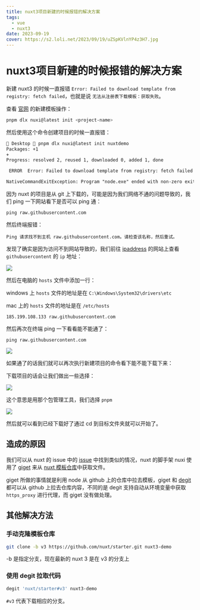 ```yaml
---
title: nuxt3项目新建的时候报错的解决方案
tags:
  - vue
  - nuxt3
date: 2023-09-19
cover: https://s2.loli.net/2023/09/19/uZSpKVlnYP4z3H7.jpg
---
```


# nuxt3项目新建的时候报错的解决方案

新建 nuxt3 的时候一直报错 `Error: Failed to download template from registry: fetch failed`，也就是说 `无法从注册表下载模板：获取失败`。

查看 [官网](https://nuxt.com/docs/getting-started/installation) 的新建模板操作：

```bash
pnpm dlx nuxi@latest init <project-name>
```

然后使用这个命令创建项目的时候一直报错：

```txt
 Desktop  pnpm dlx nuxi@latest init nuxtdemo
Packages: +1
+
Progress: resolved 2, reused 1, downloaded 0, added 1, done

 ERROR  Error: Failed to download template from registry: fetch failed

NativeCommandExitException: Program "node.exe" ended with non-zero exit code: 1.
```

因为 nuxt 的项目是从 git 上下载的，可能是因为我们网络不通的问题导致的，我们 ping 一下网站看下是否可以 ping 通：

```shell
ping raw.githubusercontent.com
```

然后终端报错：

```shell
Ping 请求找不到主机 raw.githubusercontent.com。请检查该名称，然后重试。
```

发现了确实是因为访问不到网站导致的，我们前往 [ipaddress](https://sites.ipaddress.com/raw.githubusercontent.com/) 的网站上查看 `githubusercontent` 的 `ip` 地址：

![](https://s2.loli.net/2023/09/19/ZpKaRs8i2Nl1gf4.png)

然后在电脑的 `hosts` 文件中添加一行：

windows 上 `hosts` 文件的地址是在 `C:\Windows\System32\drivers\etc`

mac 上的 `hosts` 文件的地址是在 `/etc/hosts`

```shell
185.199.108.133 raw.githubusercontent.com
```

然后再次在终端 ping 一下看看能不能通了：

```
ping raw.githubusercontent.com
```

![](https://s2.loli.net/2023/09/19/S12Ymb9yJZnpf8i.png)

如果通了的话我们就可以再次执行新建项目的命令看下能不能下载下来：

下载项目的话会让我们做出一些选择：

![](https://s2.loli.net/2023/09/19/NYbq1JXmIld8rPU.png)

这个意思是用那个包管理工具，我们选择 `pnpm`

![](https://s2.loli.net/2023/09/19/65kXvhHmJCyzsAg.png)

然后就可以看到已经下载好了通过 cd 到目标文件夹就可以开始了。

## 造成的原因

我们可以从 nuxt 的 issue 中的 [issue](https://github.com/nuxt/cli/issues/159) 中找到类似的情况，nuxt 的脚手架 nuxi 使用了 [giget](https://github.com/unjs/giget) 来从 [nuxt 模板仓库](https://github.com/nuxt/starter)中获取文件。

giget 所做的事情就是利用 node 从 github 上的仓库中拉去模板，giget 和 [degit](https://github.com/Rich-Harris/degit) 都可以从 github 上拉去仓库内容，不同的是 degit 支持自动从环境变量中获取 `https_proxy` 进行代理，而 giget 没有做处理。

## 其他解决方法

### 手动克隆模板仓库

```bash
git clone -b v3 https://github.com/nuxt/starter.git nuxt3-demo
```

-b 是指定分支，现在最新的 nuxt 3 是在 v3 的分支上

### 使用 degit 拉取代码

```bash
degit 'nuxt/starter#v3' nuxt3-demo
```

`#v3` 代表下载相应的分支。
